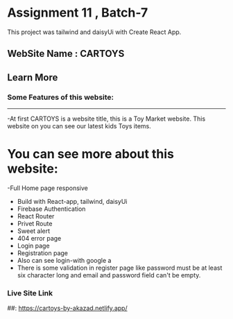 # Assignment 11 , Batch-7 

This project was tailwind and daisyUi with Create React App.

## WebSite Name : CARTOYS



## Learn More

### Some Features of this website:

***
-At first CARTOYS is a website title, this is a Toy Market website. This website on you can see our latest kids Toys items. 

# You can see more about this website:
-Full Home page responsive 
* Build with React-app, tailwind, daisyUi 
* Firebase Authentication
* React Router 
* Privet Route 
* Sweet alert
* 404 error page
* Login page
* Registration page
* Also can see login-with google a
* There is some validation in register page like password must be at least six character long and email and password field can't be empty.

### Live Site Link
##: https://cartoys-by-akazad.netlify.app/


